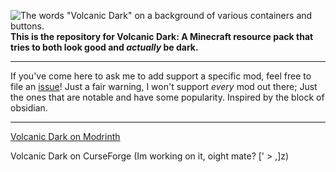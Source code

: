 ![The words "Volcanic Dark" on a background of various containers and buttons.](https://cdn.modrinth.com/data/cached_images/3937c23632ee21d753f61e990cdd26bf1db30e80_0.webp)
__This is the repository for Volcanic Dark: A Minecraft resource pack that tries to both look good and *actually* be dark.__

----
If you've come here to ask me to add support a specific mod, feel free to file an [issue](https://github.com/TheBlondBoy/volcanic-dark/issues)! Just a fair warning, I won't support *every* mod out there; Just the ones that are notable and have some popularity. Inspired by the block of obsidian.

----
[Volcanic Dark on Modrinth](https://modrinth.com/resourcepack/volcanic-dark)

Volcanic Dark on CurseForge (Im working on it, oight mate? [' > ,]z)
